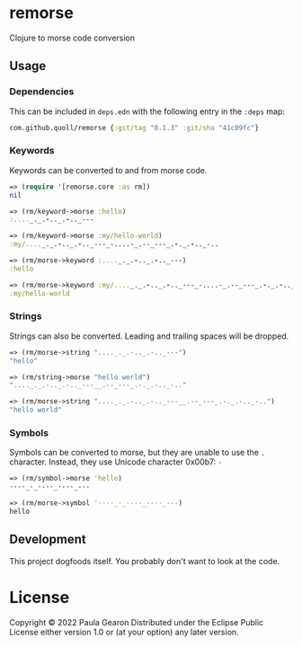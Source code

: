 # remorse
Clojure to morse code conversion

## Usage

### Dependencies
This can be included in `deps.edn` with the following entry in the `:deps` map:

```clojure
com.github.quoll/remorse {:git/tag "0.1.3" :git/sha "41c09fc"}
```

### Keywords
Keywords can be converted to and from morse code.

```clojure
=> (require '[remorse.core :as rm])
nil

=> (rm/keyword->morse :hello)
:...._._.-.._.-.._---

=> (rm/keyword->morse :my/hello-world)
:my/...._._.-.._.-.._---_-....-_.--_---_.-._.-.._-..

=> (rm/morse->keyword :...._._.-.._.-.._---)
:hello

=> (rm/morse->keyword :my/...._._.-.._.-.._---_-....-_.--_---_.-._.-.._-..)
:my/hello-world
```

### Strings
Strings can also be converted. Leading and trailing spaces will be dropped.

```clojure
=> (rm/morse->string "...._._.-.._.-.._---")
"hello"

=> (rm/string->morse "hello world")
"...._._.-.._.-.._---__.--_---_.-._.-.._-.."

=> (rm/morse->string "...._._.-.._.-.._---__.--_---_.-._.-.._-..")
"hello world"
```

### Symbols
Symbols can be converted to morse, but they are unable to use the `.` character. Instead, they use Unicode character 0x00b7: `·`

```clojure
=> (rm/symbol->morse 'hello)
····_·_·-··_·-··_---

=> (rm/morse->symbol '····_·_·-··_·-··_---)
hello
```

## Development
This project dogfoods itself. You probably don't want to look at the code.

# License
Copyright © 2022 Paula Gearon
Distributed under the Eclipse Public License either version 1.0 or (at your option) any later version.
